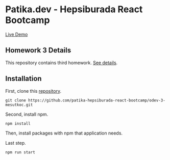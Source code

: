 # Patika.dev - Hepsiburada React Bootcamp

[Live Demo](https://stoic-hamilton-8d3621.netlify.app/)


## Homework 3 Details

This repository contains third homework. [See details](https://github.com/patika-hepsiburada-react-bootcamp/odevler/tree/main/odev3).

## Installation

First, clone this [repository](https://github.com/patika-hepsiburada-react-bootcamp/odev-3-mesutkoc.git).

`git clone https://github.com/patika-hepsiburada-react-bootcamp/odev-3-mesutkoc.git`


Second, install npm.

`npm install`

Then, install packages with npm that application needs.

Last step.

`npm run start`